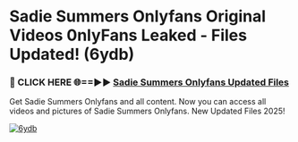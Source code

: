 # Sadie Summers Onlyfans Original Videos 0nlyFans Leaked - Files Updated! (6ydb)

<h3>🔴 CLICK HERE 🌐==►► <a href="https://best4dudes.click/HH4t6V" rel="nofollow">Sadie Summers Onlyfans Updated Files</a></h3>

Get Sadie Summers Onlyfans and all content. Now you can access all videos and pictures of Sadie Summers Onlyfans. New Updated Files 2025!

[![6ydb](https://github.com/user-attachments/assets/8c521d6e-e6e3-4a75-9320-d58ab9d79d5b)](https://best4dudes.click/HH4t6V)
